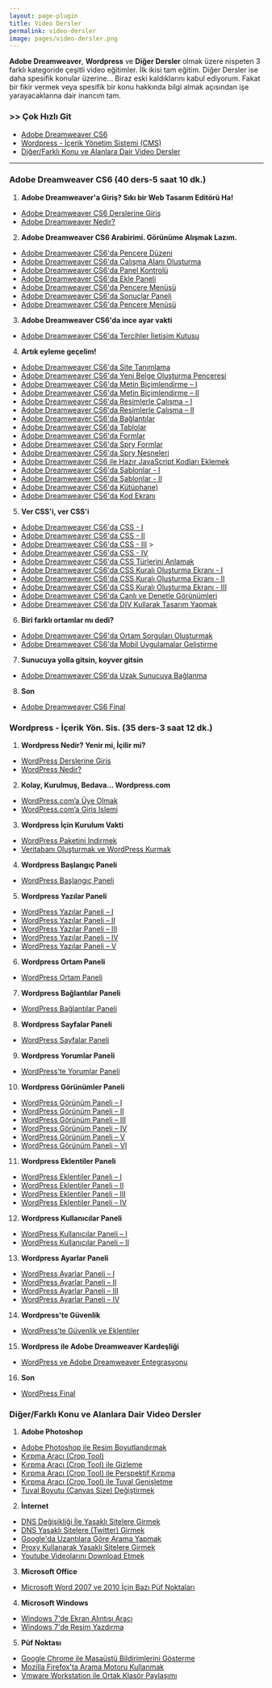 ```yaml
---
layout: page-plugin
title: Video Dersler
permalink: video-dersler
image: pages/video-dersler.png
---
```

**Adobe Dreamweaver**, **Wordpress** ve **Diğer Dersler** olmak üzere nispeten 3 farklı kategoride çeşitli video eğitimler. İlk ikisi tam eğitim. Diğer Dersler ise daha spesifik konular üzerine... Biraz eski kaldıklarını kabul ediyorum. Fakat bir fikir vermek veya spesifik bir konu hakkında bilgi almak açısından işe yarayacaklarına dair inancım tam.

### >> Çok Hızlı Git
- [Adobe Dreamweaver CS6](#dreamweaver)
- [Wordpress - İçerik Yönetim Sistemi (CMS)](#wordpress)
- [Diğer/Farklı Konu ve Alanlara Dair Video Dersler](#diger)

***

<div id="dreamweaver"/>

### Adobe Dreamweaver CS6 (40 ders-5 saat 10 dk.)

1. **Adobe Dreamweaver'a Giriş? Sıkı bir Web Tasarım Editörü Ha!**
- [Adobe Dreamweaver CS6 Derslerine Giriş](http://www.youtube.com/watch?v=VD3qiBScSG4)
- [Adobe Dreamweaver Nedir?](http://www.youtube.com/watch?v=BKxlEdPP2fA)
2. **Adobe Dreamweaver CS6 Arabirimi. Görünüme Alışmak Lazım.**
- [Adobe Dreamweaver CS6'da Pencere Düzeni](http://www.youtube.com/watch?v=2v2u8pW7Mt4)
- [Adobe Dreamweaver CS6'da Çalışma Alanı Oluşturma](http://www.youtube.com/watch?v=_MSJy-CBx8k)
- [Adobe Dreamweaver CS6'da Panel Kontrolü](http://www.youtube.com/watch?v=4FU14voBxhc)
- [Adobe Dreamweaver CS6'da Ekle Paneli](http://www.youtube.com/watch?v=gmwTb1uW2qE)
- [Adobe Dreamweaver CS6'da Pencere Menüsü](http://www.youtube.com/watch?v=YddV5k-mBRo)
- [Adobe Dreamweaver CS6'da Sonuçlar Paneli](http://www.youtube.com/watch?v=L0v10coGiRw)
- [Adobe Dreamweaver CS6'da Pencere Menüsü](http://www.youtube.com/watch?v=6DhqcVRCve8)
3. **Adobe Dreamweaver CS6'da ince ayar vakti**
- [Adobe Dreamweaver CS6'da Tercihler İletişim Kutusu](http://www.youtube.com/watch?v=BG8jqAH8n9w)
4. **Artık eyleme geçelim!**
- [Adobe Dreamweaver CS6'da Site Tanımlama](http://www.youtube.com/watch?v=D9b2AaZ1UyM)
- [Adobe Dreamweaver CS6'da Yeni Belge Oluşturma Penceresi](http://www.youtube.com/watch?v=gwHb-noGNuU)
- [Adobe Dreamweaver CS6'da Metin Biçimlendirme – I](http://www.youtube.com/watch?v=sgSr1yFzZBw)
- [Adobe Dreamweaver CS6'da Metin Biçimlendirme – II](http://www.youtube.com/watch?v=UVS43uhqdzk)
- [Adobe Dreamweaver CS6'da Resimlerle Çalışma – I](http://www.youtube.com/watch?v=A8YhSa1KoCI)
- [Adobe Dreamweaver CS6'da Resimlerle Çalışma – II](http://www.youtube.com/watch?v=kbxAulkE5ZE)
- [Adobe Dreamweaver CS6'da Bağlantılar](http://www.youtube.com/watch?v=NnhcRX1YujU)
- [Adobe Dreamweaver CS6'da Tablolar](http://www.youtube.com/watch?v=--lek4HYZbs)
- [Adobe Dreamweaver CS6'da Formlar](http://www.youtube.com/watch?v=bcLUn7GowaY)
- [Adobe Dreamweaver CS6'da Spry Formlar](http://www.youtube.com/watch?v=H3DcGsr4zZs)
- [Adobe Dreamweaver CS6'da Spry Nesneleri](http://www.youtube.com/watch?v=-b1TUNTIGIs)
- [Adobe Dreamweaver CS6 ile Hazır JavaScript Kodları Eklemek](http://www.youtube.com/watch?v=3430elbe5wg)
- [Adobe Dreamweaver CS6'da Şablonlar - I](http://www.youtube.com/watch?v=0mQ3HH9_Vsk)
- [Adobe Dreamweaver CS6'da Şablonlar - II](http://www.youtube.com/watch?v=Nfj0KiGR5iw)
- [Adobe Dreamweaver CS6'da Kütüphane)](http://www.youtube.com/watch?v=DGA43Y3fpPQ)
- [Adobe Dreamweaver CS6'da Kod Ekranı](http://www.youtube.com/watch?v=meYOmP9RVi0)
5. **Ver CSS'i, ver CSS'i**
- [Adobe Dreamweaver CS6'da CSS - I](http://www.youtube.com/watch?v=dgjZBuVX3Ow)
- [Adobe Dreamweaver CS6'da CSS - II](http://www.youtube.com/watch?v=_7k0eXJYsdg)
- [Adobe Dreamweaver CS6'da CSS - III](http://www.youtube.com/watch?v=SJyVajrpYm4) >
- [Adobe Dreamweaver CS6'da CSS - IV](https://www.youtube.com/watch?v=kQpjsIMdMHs)
- [Adobe Dreamweaver CS6'da CSS Türlerini Anlamak](https://www.youtube.com/watch?v=GtxVs46rx_I)
- [Adobe Dreamweaver CS6'da CSS Kuralı Oluşturma Ekranı - I](https://www.youtube.com/watch?v=PGC1B632cow)
- [Adobe Dreamweaver CS6'da CSS Kuralı Oluşturma Ekranı - II](http://www.youtube.com/watch?v=wo4DVu5WGds)
- [Adobe Dreamweaver CS6'da CSS Kuralı Oluşturma Ekranı - III](http://www.youtube.com/watch?v=Fpf2bWwWLMM)
- [Adobe Dreamweaver CS6'da Canlı ve Denetle Görünümleri](http://www.youtube.com/watch?v=GrC7g9QqLh8)
- [Adobe Dreamweaver CS6'da DIV Kullarak Tasarım Yapmak](http://www.youtube.com/watch?v=7sGGvfmFoLU)
6. **Biri farklı ortamlar mı dedi?**
- [Adobe Dreamweaver CS6'da Ortam Sorguları Oluşturmak](http://www.youtube.com/watch?v=LzC2jekKCjU)
- [Adobe Dreamweaver CS6'da Mobil Uygulamalar Geliştirme](http://www.youtube.com/watch?v=0l-_69oefjE)
7. **Sunucuya yolla gitsin, koyver gitsin**
- [Adobe Dreamweaver CS6'da Uzak Sunucuya Bağlanma](http://www.youtube.com/watch?v=cFYGbDk04Bo)
8. **Son**
- [Adobe Dreamweaver CS6 Final](http://www.youtube.com/watch?v=pxhwWsDeY9E)

<div id="wordpress"/>

### Wordpress - İçerik Yön. Sis. (35 ders-3 saat 12 dk.)
1. **Wordpress Nedir? Yenir mi, İçilir mi?**
- [WordPress Derslerine Giris](http://www.youtube.com/watch?v=aIueAjxVpZQ)
- [WordPress Nedir?](http://www.youtube.com/watch?v=BabJ6x6O-9Y)
2. **Kolay, Kurulmuş, Bedava... Wordpress.com**
- [WordPress.com’a Üye Olmak](http://www.youtube.com/watch?v=JkkWsFBdTmE)
- [WordPress.com’a Giris Islemi](http://www.youtube.com/watch?v=NFIM2Ugan5Q)
3. **Wordpress İçin Kurulum Vakti**
- [WordPress Paketini Indirmek](http://www.youtube.com/watch?v=JdTlrGCzwSs)
- [Veritabanı Oluşturmak ve WordPress Kurmak](http://www.youtube.com/watch?v=l7LoIfJYECs)
4. **Wordpress Başlangıç Paneli**
- [WordPress Başlangıç Paneli](http://www.youtube.com/watch?v=mQ0uM0wBI8o)
5. **Wordpress Yazılar Paneli**
- [WordPress Yazılar Paneli – I](http://www.youtube.com/watch?v=1so9EmU5RGQ)
- [WordPress Yazılar Paneli – II](http://www.youtube.com/watch?v=pAprBrxrQJs)
- [WordPress Yazılar Paneli – III](http://www.youtube.com/watch?v=WWmAh6ZPbBQ)
- [WordPress Yazılar Paneli – IV](http://www.youtube.com/watch?v=9XkCdbeyoWg)
- [WordPress Yazılar Paneli – V](http://www.youtube.com/watch?v=mD836pwugV4)
6. **Wordpress Ortam Paneli**
- [WordPress Ortam Paneli](http://www.youtube.com/watch?v=vZYzOjXuJKI)
7. **Wordpress Bağlantılar Paneli**
- [WordPress Bağlantılar Paneli](http://www.youtube.com/watch?v=zfYO6w02r-4)
8. **Wordpress Sayfalar Paneli**
- [WordPress Sayfalar Paneli](http://www.youtube.com/watch?v=ZnN_a70zZsE)
9. **Wordpress Yorumlar Paneli**
- [WordPress’te Yorumlar Paneli](http://www.youtube.com/watch?v=pgJb1vjN6XI)
10. **Wordpress Görünümler Paneli**
- [WordPress Görünüm Paneli – I](http://www.youtube.com/watch?v=jqiueY59lkc)
- [WordPress Görünüm Paneli – II](http://www.youtube.com/watch?v=HMd_oC4SOJM)
- [WordPress Görünüm Paneli – III](http://www.youtube.com/watch?v=54lN9c9BGWk)
- [WordPress Görünüm Paneli – IV](http://www.youtube.com/watch?v=cVrumoABT4A)
- [WordPress Görünüm Paneli – V](http://www.youtube.com/watch?v=qSuatcnhZUw)
- [WordPress Görünüm Paneli – VI](http://www.youtube.com/watch?v=W8c2vMpnh_0)
11. **Wordpress Eklentiler Paneli**
- [WordPress Eklentiler Paneli – I](http://www.youtube.com/watch?v=LRCvAYqmSKw)
- [WordPress Eklentiler Paneli – II](http://www.youtube.com/watch?v=JCB3YP0G_FM)
- [WordPress Eklentiler Paneli – III](http://www.youtube.com/watch?v=QQvVwI4lAvc)
- [WordPress Eklentiler Paneli – IV](http://www.youtube.com/watch?v=t659gTBBKFY)
12. **Wordpress Kullanıcılar Paneli**
- [WordPress Kullanıcılar Paneli – I](http://www.youtube.com/watch?v=7dqw6h9EfqQ)
- [WordPress Kullanıcılar Paneli – II](http://www.youtube.com/watch?v=64Hnt4-AsOg)
13. **Wordpress Ayarlar Paneli**
- [WordPress Ayarlar Paneli – I](http://www.youtube.com/watch?v=nOagJiLhThE)
- [WordPress Ayarlar Paneli – II](http://www.youtube.com/watch?v=hOxW0nemvrI)
- [WordPress Ayarlar Paneli – III](http://www.youtube.com/watch?v=UajNvrNP9Is)
- [WordPress Ayarlar Paneli – IV](http://www.youtube.com/watch?v=MYjbANcA6-8)
14. **Wordpress'te Güvenlik**
- [WordPress’te Güvenlik ve Eklentiler](http://www.youtube.com/watch?v=tsZlL3IFpgE)
15. **Wordpress ile Adobe Dreamweaver Kardeşliği**
- [WordPress ve Adobe Dreamweaver Entegrasyonu](http://www.youtube.com/watch?v=dP4Ac3b-8Sk)
16. **Son**
- [WordPress Final](http://www.youtube.com/watch?v=JEhY2M-1NVk)

<div id="diger"/>

### Diğer/Farklı Konu ve Alanlara Dair Video Dersler
1. **Adobe Photoshop**
- [Adobe Photoshop ile Resim Boyutlandırmak](http://www.youtube.com/watch?v=r6djNKSEGrE)
- [Kırpma Aracı (Crop Tool)](http://www.youtube.com/watch?v=O605zgaez0E)
- [Kırpma Aracı (Crop Tool) ile Gizleme](http://www.youtube.com/watch?v=eXexloFcxOw)
- [Kırpma Aracı (Crop Tool) ile Perspektif Kırpma](http://www.youtube.com/watch?v=RFLWWif3_MA)
- [Kırpma Aracı (Crop Tool) ile Tuval Genişletme](http://www.youtube.com/watch?v=XuGXCDs_mTc)
- [Tuval Boyutu (Canvas Size) Değiştirmek](http://www.youtube.com/watch?v=R-JZGFl-9N0)
2. **İnternet**
- [DNS Değişikliği İle Yasaklı Sitelere Girmek](http://www.youtube.com/watch?v=X8-Jf79XKqQ)
- [DNS Yasaklı Sitelere (Twitter) Girmek](http://www.youtube.com/watch?v=Lgm7I-9vR-E)
- [Google'da Uzantılara Göre Arama Yapmak](http://www.youtube.com/watch?v=PWiGIYKuob4)
- [Proxy Kullanarak Yasaklı Sitelere Girmek](http://www.youtube.com/watch?v=Cr9sbhUyxcs)
- [Youtube Videolarını Download Etmek](http://www.youtube.com/watch?v=mRJgh1vmKUU)
3. **Microsoft Office**
- [Microsoft Word 2007 ve 2010 İçin Bazı Püf Noktaları](http://www.youtube.com/watch?v=mRJgh1vmKUU)
4. **Microsoft Windows**
- [Windows 7'de Ekran Alıntısı Aracı](http://www.youtube.com/watch?v=pxJbz-ZT1aw)
- [Windows 7'de Resim Yazdırma](http://www.youtube.com/watch?v=jy9LJVZLVDI)
5. **Püf Noktası**
- [Google Chrome ile Masaüstü Bildirimlerini Gösterme](http://www.youtube.com/watch?v=xMhAx1hfEic)
- [Mozilla Firefox'ta Arama Motoru Kullanmak](http://www.youtube.com/watch?v=oCceFsiDsVM)
- [Vmware Workstation ile Ortak Klasör Paylaşımı](http://www.youtube.com/watch?v=jTqRMl1exgw)
